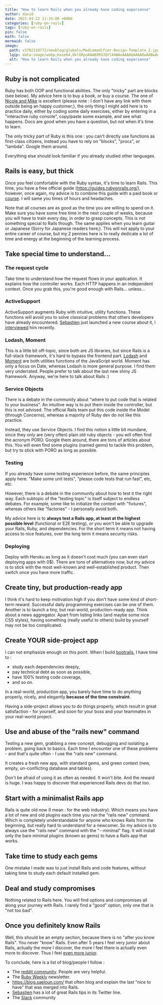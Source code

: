 ```yaml
---
title: "How to learn Rails when you already have coding experience"
author: david
date: 2021-03-22 11:33:00 +0800
categories: [ruby-on-rails]
tags: [ruby-on-rails]
pin: false
math: false
mermaid: false
image:
  path: v1702310772/newblog/globals/Mediamodifier-Design-Template_2.jpg
  lqip: data:image/webp;base64,UklGRpoAAABXRUJQVlA4WAoAAAAQAAAADwAABwAAQUxQSDIAAAARL0AmbZurmr57yyIiqE8oiG0bejIYEQTgqiDA9vqnsUSI6H+oAERp2HZ65qP/VIAWAFZQOCBCAAAA8AEAnQEqEAAIAAVAfCWkAALp8sF8rgRgAP7o9FDvMCkMde9PK7euH5M1m6VWoDXf2FkP3BqV0ZYbO6NA/VFIAAAA
  alt: "How to learn Rails when you already have coding experience"
---
```


<h2>Ruby is not complicated</h2>

<p>Ruby has both OOP and functional abilities. The only "tricky" part are blocks (see below). My advice here is to buy a book, or buy a course. The one of <a href="https://pragmaticstudio.com/courses/ruby">Nicole and Mike</a> is excellent (please note : I don't have any link with them outside being an happy customer;), the only thing I might add here is to practice daily, either by coding some daily exercises, either by entering in a "interactive ruby console", copy/paste some example, and see what happens. Docs are good when you have a question, but not when it's time to learn.  </p>

<p>The only tricky part of Ruby is this one : you can't directly use functions as first-class citizens, instead you have to rely on "blocks", "procs", or "lambda". Google them around.  </p>

<p>Everything else should look familiar if you already studied other languages.  </p>

<h2>Rails is easy, but thick</h2>

<p>Once you feel comfortable with the Ruby syntax, it's time to learn Rails. This time, you have a free official guide (<a href="https://guides.rubyonrails.org/">https://guides.rubyonrails.org/</a>), however, once again, my advice is to combine this guide with a paid book or <a href="https://pragmaticstudio.com/courses/rails">course</a>. I will same you times of hours and headaches.  </p>

<p>Note that all courses are as good as the time you are willing to spend on it. Make sure you have some free time in the next couple of weeks, because you will have to train every day, in order to grasp concepts. This is not something special to Rails though. The same applies when you learn guitar or Japanese (Sorry for Japanese readers here;). This will not apply to your entire career of course, but my 2 pennies here is to really dedicate a lot of time and energy at the beginning of the learning process.  </p>

<h2>Take special time to understand...</h2>

<h3>The request cycle</h3>

<p>Take time to understand how the request flows in your application. It explains how the controller works. Each HTTP happens in an independent context. Once you grab this, you're good enough with Rails... unless...  </p>

<h3>ActiveSupport</h3>

<p>ActiveSupport augments Ruby with intuitive, utility functions. These functions will avoid you to solve classical problems that others developers have already encountered. <a href="https://twitter.com/websebdev">Sebastien</a> just launched a new course about it, I <a href="https://bootrails.com/blog/rails-active-support">interviewed</a> him recently.  </p>

<h3>Lodash, Moment</h3>

<p>This is a little bit off-topic, since both are JS libraries, but since Rails is a full-stack framework, it's hard to bypass the frontend part. <a href="https://lodash.com/">Lodash</a> and <a href="https://momentjs.com/">Moment</a> are both utilities functions of the JavaScript world. Moment has only a focus on Date, whereas Lodash is more general purpose. I find them very underrated. People prefer to talk about the last new shiny JS framework. Anyway, we're here to talk about Rails :)  </p>

<h3>Service Objects</h3>

<p>There is a debate in the community about "where to put code that is related to your business". An intuitive way is to put them inside the controller, but this is not advised. The official Rails team put this code inside the Model (through Concerns), whereas a majority of Ruby dev do not like this practice.  </p>

<p>Instead, they use Service Objects. I find this notion a little bit mundane, since they only are (very often) plain old ruby objects - you will often find the acronym PORO. Google them around, there are tons of articles about this. You will even find some plugins (named gems) to tackle this problem, but try to stick with PORO as long as possible.  </p>

<h3>Testing</h3>

<p>If you already have some testing experience before, the same principles apply here. "Make some unit tests", "please code tests that run fast", etc, etc.  </p>

<p>However, there is a debate in the community about how to test it the right way. Each subtopic of the "testing topic" is itself subject to endless debates. For example, some like to initialize the context with "fixtures", whereas others like "factories" - I personally avoid both.  </p>

<p>My advice here is to <strong>always test a Rails app, at least at the highest possible level</strong> (functional or E2E testing), or you won't be able to upgrade your Rails, Ruby, and dependencies. For the short term it means not having access to nice features, over the long term it means security risks.  </p>

<h3>Deploying</h3>

<p>Deploy with Heroku as long as it doesn't cost much (you can even start deploying apps with 0$). There are tons of alternatives now, but my advice is to stick with the most well-known and well-established product. Then switch once you have more traffic.  </p>

<h2>Create tiny, but production-ready app</h2>

<p>I think it's hard to keep motivation high if you don't have some kind of short-term reward. Successful daily programming exercises can be one of them. Another is to launch a tiny, but real-world, production-ready app. Think about a news aggregator. Apart from listing links (and maybe some nice CSS styles), having something (really useful to others) build by yourself may not be too complicated.  </p>

<h2>Create YOUR side-project app</h2>

<p>I can not emphasize enough on this point. When I build <a href="http://bootrails.com/">bootrails</a>, I have time to :  </p>

<ul>
<li>study each dependencies deeply,<br></li>
<li>pay technical debt as soon as possible,<br></li>
<li>have 100% testing code coverage,<br></li>
<li>and so on.<br></li>
</ul>

<p>In a real-world, production app, you barely have time to do anything properly, nicely, and elegantly <strong>because of the time constraint</strong>.  </p>

<p>Having a side-project allows you to do things properly, which result in great satisfaction - for yourself, and soon for your boss and your teammates in your real-world project.  </p>

<h2>Use and abuse of the "rails new" command</h2>

<p>Testing a new gem, grabbing a new concept, debugging and isolating a problem, going back to basics. Each time I encounter one of these problems - and that's quite often - I use the "rails new" command.  </p>

<p>It creates a fresh new app, with standard gems, and green context (new, empty, un-conflicting database and tables).  </p>

<p>Don't be afraid of using it as often as needed. It won't bite. And the reward is huge. I was happy to discover that experienced Rails devs do that too.  </p>

<h2>Start with a minimalist Rails app</h2>

<p>Rails is quite old now (I mean : for the web industry). Which means you have a lot of new and old plugins each time you run the "rails new" command. Which is completely understandable for anyone who knows Rails from the beginning, but really hard to understand for a newcomer. So my advice is to always use the "rails new" command with the "--minimal" flag. It will install only the bare minimal plugins (known as gems) to have a Rails app that works.  </p>

<h2>Take time to study each gems</h2>

<p>One mistake I made was to just install Rails and code features, without taking time to study each default installed gem.  </p>

<h2>Deal and study compromises</h2>

<p>Nothing related to Rails here. You will find options and compromises all along your journey with Rails. I rarely find a "good" option, only one that is "not too bad".  </p>

<h2>Once you definitely know Rails</h2>

<p>Well, this should be an empty section, because there is no "after you know Rails". You never "know" Rails. Even after 5 years I feel very junior about Rails, actually the more I discover, the more I feel there is actually even more to discover. Thus I feel <a href="https://www.reddit.com/r/rails/comments/la6tfi/the_more_experienced_rails_dev_i_am_the_more/">even more junior</a>. </p>

<p>To conclude, here is a list of blog/people I follow :  </p>

<ul>
    <li>The <a href="https://www.reddit.com/r/rails/">reddit community</a>. People are very helpful.</li>
    <li>The <a href="https://rubyweekly.com/">Ruby Weekly</a>  newsletter.</li>
    <li><a href="https://blog.saeloun.com/">https://blog.saeloun.com/</a> that often blog and explain the last "nice to have" that was merged into Rails.</li>
    <li><a href="https://twitter.com/websebdev">Sebastien</a> has a lot of great Rails tips in its Twitter line.</li>
    <li>The <a href="rubyonrails-link.slack.com">Slack</a> community</li>
</ul>
